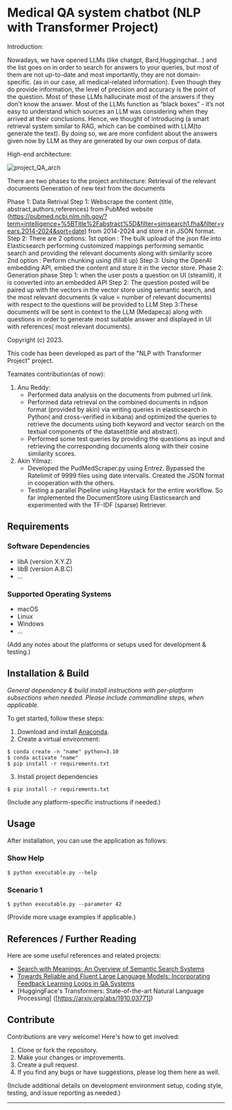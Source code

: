 # Medical QA system chatbot (NLP with Transformer Project)

Introduction:

Nowadays, we have opened LLMs (like chatgpt, Bard,Huggingchat…) and the list goes on in order to search for answers to your queries, but most of them are not up-to-date and most importantly, they are not domain-specific. (as in our case, all medical-related information).
Even though they do provide information, the level of precision and accuracy is the point of the question. Most of these LLMs hallucinate most of the answers if they don't know the answer.
Most of the LLMs function as “black boxes” - it’s not easy to understand which sources an LLM was considering when they arrived at their conclusions.
Hence, we thought of introducing (a smart retrieval system similar to RAG, which can be combined with LLM(to generate the text).
By doing so, we are more confident about the answers given now by LLM as they are generated by our own corpus of data.

High-end architecture:

![project_QA_arch](https://github.com/nokitoino/_Q-A-INLPT-WS2023/assets/35266536/1d1f21cd-3d71-4c81-a633-87bfaae8dd61)

There are two phases to the project architecture:
Retrieval of the relevant documents 
Generation of new text from the documents 

Phase 1: Data Retrival
Step 1: Webscrape the content (title, abstract,authors,references) from PubMed website (https://pubmed.ncbi.nlm.nih.gov/?term=intelligence+%5BTitle%2Fabstract%5D&filter=simsearch1.fha&filter=years.2014-2024&sort=date) from 2014-2024 and store it in JSON format.
Step 2: There are 2 options:
1st option : The bulk upload of the json file into Elasticsearch performing customized mappings performing semantic search and providing the relevant documents along with similarity score 
2nd option : Perform chunking using (fill it up)
Step 3: Using the OpenAI embedding API, embed the content and store it in the vector store.
Phase 2: Generation phase 
Step 1: when the user posts a question on UI (steamlit), it is converted into an embedded API 
Step 2: The question posted will be paired up with the vectors in the vector store using semantic search, and the most relevant documents (k value = number of relevant documents) with respect to the questions will be provided to LLM 
Step 3:These documents will be sent in context to the LLM (Medapeca) along with questions in order to generate most suitable answer and displayed in UI with references( most relevant documents).

Copyright (c) 2023.

This code has been developed as part of the "NLP with Transformer Project" project.

Teamates contribution(as of now):
1. Anu Reddy:
   - Performed data analysis on the documents from pubmed url link.
   - Performed data retrieval on the combined documents in ndjson format (provided by akin) via writing queries in elasticsearch in Python( and cross-verified in kibana) and optimized the queries to retrieve the documents using both keyword and vector search on the textual components of the dataset(title and abstract).
   - Performed some test queries by providing the questions as input and retrieving the corresponding documents along with their cosine similarity scores.
2. Akin Yilmaz:
   - Developed the PudMedScraper.py using Entrez. Bypassed the Ratelimit of 9999 files using date intervalls. Created the JSON format in cooperation with the others.
   - Testing a parallel Pipeline using Haystack for the entire workflow. So far implemented the DocumentStore using Elasticsearch and experimented with the TF-IDF (sparse) Retriever.
## Requirements

### Software Dependencies
- libA (version X.Y.Z)
- libB (version A.B.C)
- ...

### Supported Operating Systems
- macOS
- Linux
- Windows
- ...
  
(Add any notes about the platforms or setups used for development & testing.)

## Installation & Build

_General dependency & build install instructions with per-platform subsections when needed. Please include commandline steps, when applicable._

To get started, follow these steps:
1. Download and install [Anaconda](https://www.anaconda.com/products/individual).
2. Create a virtual environment:
```shell
$ conda create -n "name" python=3.10
$ conda activate "name"
$ pip install -r requirements.txt
```
3. Install project dependencies
```shell
$ pip install -r requirements.txt
```
(Include any platform-specific instructions if needed.)

## Usage
After installation, you can use the application as follows:

### Show Help
```
$ python executable.py --help
```

### Scenario 1
```
$ python executable.py --parameter 42
```

(Provide more usage examples if applicable.)

## References / Further Reading
Here are some useful references and related projects:
- [Search with Meanings: An Overview of Semantic Search Systems]([http://www.bargiela.com/papers/a35.pdf])
- [Towards Reliable and Fluent Large Language Models: Incorporating Feedback Learning Loops in QA Systems]([https://arxiv.org/abs/2309.06384])
- [HuggingFace's Transformers: State-of-the-art Natural Language Processing] ([https://arxiv.org/abs/1910.03771])

## Contribute
Contributions are very welcome! Here's how to get involved:

1. Clone or fork the repository.
2. Make your changes or improvements.
3. Create a pull request.
4. If you find any bugs or have suggestions, please log them here as well.

(Include additional details on development environment setup, coding style, testing, and issue reporting as needed.)

---


